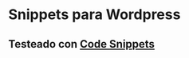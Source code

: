 # Snippets para Wordpress

## Testeado con [Code Snippets](https://es.wordpress.org/plugins/code-snippets/)